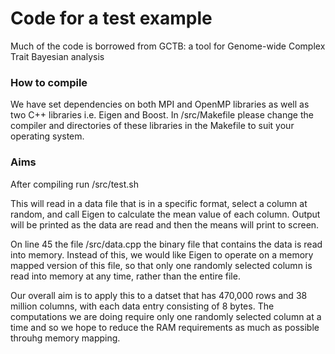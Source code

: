 # Code for a test example
Much of the code is borrowed from GCTB: a tool for Genome-wide Complex Trait Bayesian analysis


### How to compile
We have set dependencies on both MPI and OpenMP libraries as well as two C++ libraries i.e. Eigen and Boost. In /src/Makefile please change the compiler and directories of these libraries in the Makefile to suit your operating system.

### Aims
After compiling run /src/test.sh

This will read in a data file that is in a specific format, select a column at random, and call Eigen to calculate the mean value of each column. Output will be printed as the data are read and then the means will print to screen.

On line 45 the file /src/data.cpp the binary file that contains the data is read into memory. Instead of this, we would like Eigen to operate on a memory mapped version of this file, so that only one randomly selected column is read into memory at any time, rather than the entire file.

Our overall aim is to apply this to a datset that has 470,000 rows and 38 million columns, with each data entry consisting of 8 bytes. The computations we are doing require only one randomly selected column at a time and so we hope to reduce the RAM requirements as much as possible throuhg memory mapping.

